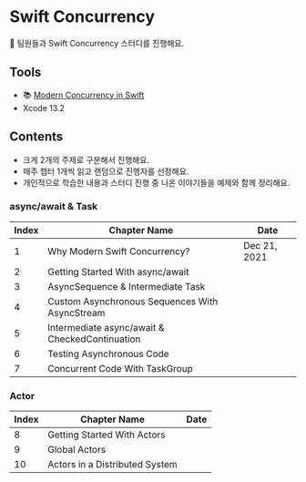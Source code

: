 # Swift Concurrency

:carrot: 팀원들과 Swift Concurrency 스터디를 진행해요.

## Tools

- :books: [Modern Concurrency in Swift](https://www.raywenderlich.com/books/modern-concurrency-in-swift)
- Xcode 13.2

## Contents

- 크게 2개의 주제로 구분해서 진행해요.
- 매주 챕터 1개씩 읽고 랜덤으로 진행자를 선정해요.
- 개인적으로 학습한 내용과 스터디 진행 중 나온 이야기들을 예제와 함께 정리해요.

### async/await & Task

| Index | Chapter Name                                   | Date         |
| ----- | ---------------------------------------------- | ------------ |
| 1     | Why Modern Swift Concurrency?                  | Dec 21, 2021 |
| 2     | Getting Started With async/await               |              |
| 3     | AsyncSequence & Intermediate Task              |              |
| 4     | Custom Asynchronous Sequences With AsyncStream |              |
| 5     | Intermediate async/await & CheckedContinuation |              |
| 6     | Testing Asynchronous Code                      |              |
| 7     | Concurrent Code With TaskGroup                 |              |

### Actor

| Index | Chapter Name                   | Date |
| ----- | ------------------------------ | ---- |
| 8     | Getting Started With Actors    |      |
| 9     | Global Actors                  |      |
| 10    | Actors in a Distributed System |      |